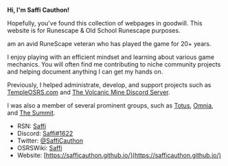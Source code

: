 **Hi, I'm Saffi Cauthon!**

Hopefully, you've found this collection of webpages in goodwill. This website is for Runescape & Old School Runescape purposes.

 am an avid RuneScape veteran who has played the game for 20+ years.

I enjoy playing with an efficient mindset and learning about various game mechanics. You will often find me contributing to niche community projects and helping document anything I can get my hands on.

Previously, I helped administrate, develop, and  support projects such as <a href="https://templeosrs.com/">TempleOSRS.com</a> and <a href="https://discord.com/invite/FXPUrUp">The Volcanic Mine Discord Server</a>.

I was also a member of several prominent groups, such as <a href="https://twitter.com/Totus">Totus</a>, <a href="https://twitter.com/Omnia_Clan">Omnia</a>, and <a href="https://twitter.com/The__Summit">The Summit</a>.

- RSN: [Saffi](https://www.templeosrs.com/player/overview.php?player=Saffi)
- Discord: [Saffi#1622](https://discordapp.com/users/201915249027186688/)
- Twitter: [@SaffiCauthon](https://twitter.com/SaffiCauthon)
- OSRSWiki: [Saffi](https://oldschool.runescape.wiki/w/User:Saffi)
- Website: [https://safficauthon.github.io/](https://safficauthon.github.io/)
